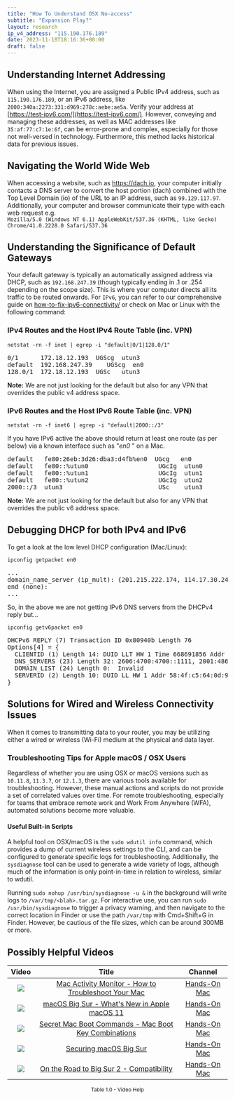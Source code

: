```yaml
---
title: "How To Understand OSX No-access"
subtitle: "Expansion Play?"
layout: research
ip_v4_address: "115.190.176.189"
date: 2023-11-18T18:16:36+00:00
draft: false
---
```


## Understanding Internet Addressing

When using the Internet, you are assigned a Public IPv4 address, such as ```115.190.176.189```, or an IPv6 address, like ```2000:340a:2273:331:d969:278c:aebe:ae5a```. Verify your address at [https://test-ipv6.com/](https://test-ipv6.com/). However, conveying and managing these addresses, as well as MAC addresses like ```35:af:77:c7:1e:6f```, can be error-prone and complex, especially for those not well-versed in technology. Furthermore, this method lacks historical data for previous issues.
## Navigating the World Wide Web

When accessing a website, such as https://dach.io, your computer initially contacts a DNS server to convert the host portion (dach) combined with the Top Level Domain (io) of the URL to an IP address, such as ```99.129.117.97```. Additionally, your computer and browser communicate their type with each web request e.g. <br>```Mozilla/5.0 (Windows NT 6.1) AppleWebKit/537.36 (KHTML, like Gecko) Chrome/41.0.2228.0 Safari/537.36```
## Understanding the Significance of Default Gateways

Your default gateway is typically an automatically assigned address via DHCP, such as ```192.168.247.39``` (though typically ending in .1 or .254 depending on the scope size). This is where your computer directs all its traffic to be routed onwards. For ```IPv6```, you can refer to our comprehensive guide on [how-to-fix-ipv6-connectivity/](/blog/how-to-fix-ipv6-connectivity/) or check on Mac or Linux with the following command: <br>
### IPv4 Routes and the Host IPv4 Route Table (inc. VPN)
```netstat -rn -f inet | egrep -i "default|0/1|128.0/1"```

<pre>
0/1      172.18.12.193  UGScg  utun3
default  192.168.247.39    UGScg  en0
128.0/1  172.18.12.193  UGSc   utun3</pre>

**Note:** We are not just looking for the default but also for any VPN that overrides the public v4 address space.

### IPv6 Routes and the Host IPv6 Route Table (inc. VPN)
```netstat -rn -f inet6 | egrep -i "default|2000::/3"```

If you have IPv6 active the above should return at least one route (as per below) via a known interface such as "_en0_ " on a Mac. 

<pre>
default   fe80:26eb:3d26:dba3:d4fb%en0  UGcg   en0
default   fe80::%utun0                   UGcIg  utun0
default   fe80::%utun1                   UGcIg  utun1
default   fe80::%utun2                   UGcIg  utun2
2000::/3  utun3                          USc    utun3</pre>

**Note:** We are not just looking for the default but also for any VPN that overrides the public v6 address space.
<br>

## Debugging DHCP for both IPv4 and IPv6

To get a look at the low level DHCP configuration (Mac/Linux): 

```ipconfig getpacket en0```

<pre>
...
domain_name_server (ip_mult): {201.215.222.174, 114.17.30.249}
end (none):
...</pre>

So, in the above we are not getting IPv6 DNS servers from the DHCPv4 reply but...

```ipconfig getv6packet en0```

<pre>
DHCPv6 REPLY (7) Transaction ID 0x80940b Length 76
Options[4] = {
  CLIENTID (1) Length 14: DUID LLT HW 1 Time 668691856 Addr 35:af:77:c7:1e:6f
  DNS_SERVERS (23) Length 32: 2606:4700:4700::1111, 2001:4860:4860::8844
  DOMAIN_LIST (24) Length 0:  Invalid
  SERVERID (2) Length 10: DUID LL HW 1 Addr 58:4f:c5:64:0d:9e
}</pre>




## Solutions for Wired and Wireless Connectivity Issues
When it comes to transmitting data to your router, you may be utilizing either a wired or wireless (Wi-Fi) medium at the physical and data layer.
### Troubleshooting Tips for Apple macOS / OSX Users
Regardless of whether you are using OSX or macOS versions such as `10.11.8`, `11.3.7`, or `12.1.3`, there are various tools available for troubleshooting. However, these manual actions and scripts do not provide a set of correlated values over time. For remote troubleshooting, especially for teams that embrace remote work and Work From Anywhere (WFA), automated solutions become more valuable.
#### Useful Built-in Scripts
A helpful tool on OSX/macOS is the `sudo wdutil info` command, which provides a dump of current wireless settings to the CLI, and can be configured to generate specific logs for troubleshooting. Additionally, the `sysdiagnose` tool can be used to generate a wide variety of logs, although much of the information is only point-in-time in relation to wireless, similar to wdutil.

Running `sudo nohup /usr/bin/sysdiagnose -u &` in the background will write logs to `/var/tmp/<blah>.tar.gz`. For interactive use, you can run `sudo /usr/bin/sysdiagnose` to trigger a privacy warning, and then navigate to the correct location in Finder or use the path `/var/tmp` with Cmd+Shift+G in Finder. However, be cautious of the file sizes, which can be around 300MB or more.
## Possibly Helpful Videos

<link href="/plugins/lity/css/lity.min.css" rel="stylesheet">
<script src="/plugins/lity/js/lity.min.js"></script>
<div class="table1-start"></div>

|Video | Title | Channel |
| :---: | :---: | :---: |
|<a href="https://www.youtube.com/watch?v=TWzWd_DiaJ0" data-lity><img src="https://i.ytimg.com/vi/TWzWd_DiaJ0/default.jpg" class="img-fluid"></a>|<a href="https://www.youtube.com/watch?v=TWzWd_DiaJ0" data-lity>Mac Activity Monitor - How to Troubleshoot Your Mac</a>|<a target="_blank" href="https://www.youtube.com/channel/UCg43DP8MdHVcl4rFK_delBg" >Hands-On Mac</a>|
|<a href="https://www.youtube.com/watch?v=JMKi6o9kaZI" data-lity><img src="https://i.ytimg.com/vi/JMKi6o9kaZI/default.jpg" class="img-fluid"></a>|<a href="https://www.youtube.com/watch?v=JMKi6o9kaZI" data-lity>macOS Big Sur - What&#39;s New in Apple macOS 11</a>|<a target="_blank" href="https://www.youtube.com/channel/UCg43DP8MdHVcl4rFK_delBg" >Hands-On Mac</a>|
|<a href="https://www.youtube.com/watch?v=VwNYWAxHCgM" data-lity><img src="https://i.ytimg.com/vi/VwNYWAxHCgM/default.jpg" class="img-fluid"></a>|<a href="https://www.youtube.com/watch?v=VwNYWAxHCgM" data-lity>Secret Mac Boot Commands - Mac Boot Key Combinations</a>|<a target="_blank" href="https://www.youtube.com/channel/UCg43DP8MdHVcl4rFK_delBg" >Hands-On Mac</a>|
|<a href="https://www.youtube.com/watch?v=7KdhJimuhNw" data-lity><img src="https://i.ytimg.com/vi/7KdhJimuhNw/default.jpg" class="img-fluid"></a>|<a href="https://www.youtube.com/watch?v=7KdhJimuhNw" data-lity>Securing macOS Big Sur</a>|<a target="_blank" href="https://www.youtube.com/channel/UCg43DP8MdHVcl4rFK_delBg" >Hands-On Mac</a>|
|<a href="https://www.youtube.com/watch?v=HEbK-Tignuc" data-lity><img src="https://i.ytimg.com/vi/HEbK-Tignuc/default.jpg" class="img-fluid"></a>|<a href="https://www.youtube.com/watch?v=HEbK-Tignuc" data-lity>On the Road to Big Sur 2 - Compatibility</a>|<a target="_blank" href="https://www.youtube.com/channel/UCg43DP8MdHVcl4rFK_delBg" >Hands-On Mac</a>|

<center><small>Table 1.0 - Video Help</small></center>
 <br>
<div class="table1-end"></div>
<script type="text/javascript">
(function() {
    $('div.table1-start').nextUntil('div.table1-end', 'table').addClass('table thead-dark table-striped table-responsive rounded').attr('id', 't1');
    $('#t1').find('thead').addClass('thead-dark');
})();
</script>
